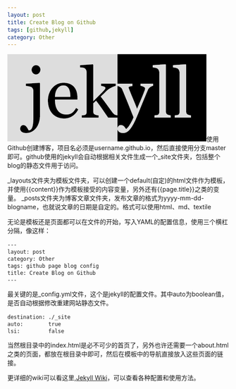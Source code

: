 ```yaml
---
layout: post
title: Create Blog on Github
tags: [github,jekyll]
category: Other
---
```


![jakyll](/img/post/jekyll.png)使用Github创建博客，项目名必须是username.github.io，然后直接使用分支master即可。github使用的jekyll会自动根据相关文件生成一个_site文件夹，包括整个blog的静态文件用于访问。

_layouts文件夹为模板文件夹，可以创建一个default(自定)的html文件作为模板，并使用{{content}}作为模板接受的内容变量，另外还有{{page.title}}之类的变量。
_posts文件夹为博客文章文件夹，发布文章的格式为yyyy-mm-dd-blogname，也就说文章的日期是自定的。格式可以使用html、md、textile</p>

无论是模板还是页面都可以在文件的开始，写入YAML的配置信息，使用三个横杠分隔，像这样：

    ---
    layout: post
    category: Other
    tags: github page blog config
    title: Create Blog on Github
    ---

最关键的是_config.yml文件，这个是jekyll的配置文件。其中auto为boolean值，是否自动根据修改重建网站静态文件。

    destination: ./_site
    auto:        true
    lsi:         false

当然根目录中的index.html是必不可少的首页了，另外也许还需要一个about.html之类的页面，都放在根目录中即可，然后在模板中的导航直接放入这些页面的链接。

更详细的wiki可以看这里,[Jekyll Wiki](https://github.com/mojombo/jekyll/wiki)，可以查看各种配置和使用方法。
